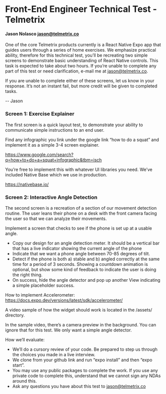# Front-End Engineer Technical Test - Telmetrix
#### Jason Nolasco <jason@telmetrix.co>

One of the core Telmetrix products currently is a React Native Expo app that guides users through a series of home exercises. We emphasize practical ability, therefore for this technical test, you’ll be recreating two simple screens to demonstrate basic understanding of React Native controls. This task is expected to take about two hours. If you’re unable to complete any part of this test or need clarification, e-mail me at jason@telmetrix.co. 

If you are unable to complete either of these screens, let us know in your response. It’s not an instant fail, but more credit will be given to completed tasks.

-- Jason

### Screen 1: Exercise Explainer

The first screen is a quick layout test, to demonstrate your ability to communicate simple instructions to an end user. 

Find any infographic you link under the google link “how to do a squat” and implement it as a simple 3-4 screen explainer. 

https://www.google.com/search?q=how+to+do+a+squat+infographic&tbm=isch

You’re free to implement this with whatever UI libraries you need. We’ve included Native Base which we use in production.

https://nativebase.io/


### Screen 2: Interactive Angle Detection

The second screen is a recreation of a section of our movement detection routine. The user leans their phone on a desk with the front camera facing the user so that we can analyze their movements. 

Implement a screen that checks to see if the phone is set up at a usable angle.

- Copy our design for an angle detection meter. It should be a vertical bar that has a live indicator showing the current angle of the phone
- Indicate that we want a phone angle between 70-85 degrees of tilt.
- Detect if the phone is both a) stable and b) angled correctly at the same time for a period of 3 seconds. Showing a countdown animation is optional, but show some kind of feedback to indicate the user is doing the right thing.
- On success, hide the angle detector and pop up another View indicating a simple placeholder success.

How to implement Accelerometer:
https://docs.expo.dev/versions/latest/sdk/accelerometer/

A video sample of how the widget should work is located in the /assets/ directory.

In the sample video, there’s a camera preview in the background. You can ignore that for this test. We only want a simple angle detector.

How we’ll evaluate:

- We’ll do a cursory review of your code. Be prepared to step us through the choices you made in a live interview.
- We clone from your github link and run “expo install” and then “expo start”.
- You may use any public packages to complete the work. If you use any private code to complete this, understand that we cannot sign any NDAs around this.
- Ask any questions you have about this test to jason@telmetrix.co 


